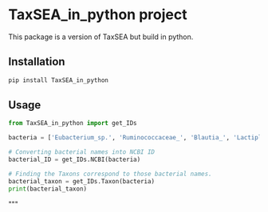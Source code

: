 # TaxSEA_in_python project

This package is a version of TaxSEA but build in python. 

## Installation

```bash
pip install TaxSEA_in_python
```

## Usage

```python
from TaxSEA_in_python import get_IDs

bacteria = ['Eubacterium_sp.', 'Ruminococcaceae_', 'Blautia_', 'Lactiplantibacillus_plantarum'] # Input must be a list.

# Converting bacterial names into NCBI ID
bacterial_ID = get_IDs.NCBI(bacteria) 

# Finding the Taxons correspond to those bacterial names.
bacterial_taxon = get_IDs.Taxon(bacteria)
print(bacterial_taxon)
```
"""